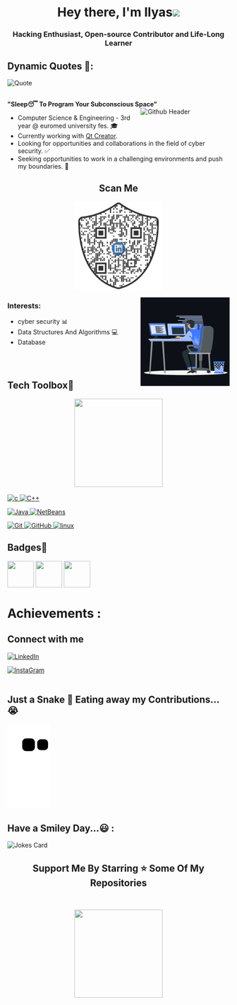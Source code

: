 <h1 align="center">Hey there, I'm Ilyas<img src="https://raw.githubusercontent.com/MartinHeinz/MartinHeinz/master/wave.gif" width="30px"></h1>

<h3 align="center">Hacking Enthusiast, Open-source Contributor and Life-Long Learner</h3>

## Dynamic Quotes 📜:
![Quote](https://github-readme-quotes.herokuapp.com/quote?font=Gabrielle)

<br>
<b> "Sleep😴 To Program Your Subconscious Space"</b>

<img width="40%" align="right" alt="Github Header" src="file:///C:/Users/Admin/Downloads/git-header.svg" />
<p>
  
- Computer Science & Engineering - 3rd year @ euromed university fes. 🎓
- Currently working with <a href="https://www.qt.io//" target="_black">Qt Creator</a>.
- Looking for opportunities and collaborations in the field of cyber security. ✅
- Seeking opportunities to work in a challenging environments and push my boundaries. 💪
 
  
</p>

<div align="center">

## **Scan Me**
<a href="https://github.com/IlyasKadi"><img src="Images/ilyas.png" width="200" height="200" alt="WebsiteQR"></a>
</div>

<img width="40%" align="right" alt="Github Header" src="Images/coding_2.gif" />

<h3 align="left">Interests:</h3>

- cyber security 📊
- Data Structures And Algorithms 💻
- Database 


<br><br>

## **Tech Toolbox🧰**<br>

<p align='center'>
<img src="https://media.giphy.com/media/TEnXkcsHrP4YedChhA/giphy.gif" width="200" height="200" frameBorder="0" class="giphy-embed" allowFullScreen></img></p>

<p align="left">
<a href="https://www.cprogramming.com/" target="_blank"> <img src="https://img.shields.io/badge/C-00599C?style=for-the-badge&logo=c&logoColor=white" alt="c"/> </a>
<a href="https://isocpp.org/std/the-standard" target="_blank"> <img src="https://img.shields.io/badge/C%2B%2B-00599C?style=for-the-badge&logo=c%2B%2B&logoColor=white" alt="C++"/> </a>
  
<a href="https://www.java.com" target="_blank"> <img src="https://img.shields.io/badge/Java-ED8B00?style=for-the-badge&logo=java&logoColor=white" alt="Java"/> </a>
<a href="https://netbeans.apache.org/" target="_blank"> <img src="https://img.shields.io/badge/netbeans-1B6AC6?style=for-the-badge&logo=apachenetbeanside&logoColor=white" alt="NetBeans"/> </a>  

<a href="https://git-scm.com/" target="_blank"> <img src="https://img.shields.io/badge/GIT-E44C30?style=for-the-badge&logo=git&logoColor=white" alt="Git"/> </a>
<a href="https://github.com/" target="_blank"> <img src="https://img.shields.io/badge/GitHub-100000?style=for-the-badge&logo=github&logoColor=white" alt="GitHub"/>
<a href="https://www.linux.org/" target="_blank"> <img src="https://img.shields.io/badge/Linux-FCC624?style=for-the-badge&logo=linux&logoColor=black" alt="linux"/> </a>

  
## **Badges🥇**<br>
<img src="Badges/" alt="" width="60" height="60">
<img src="Badges/" alt="" width="60" height="60">
<img src="Badges/" alt="" width="60" height="60">
  
# Achievements :
  <!--
   
  - 58th Rank in Hexaware Data Science Engineer Challenge - TechGig
  - Eligible for Seed-Funding from Mepco Schlenk Engineering College
  - Got selected to meet-up with Angel Investors.
      
 -->

 
<h2  > Connect with me</h2>
  
[<img align="top" alt="LinkedIn" src="https://img.shields.io/badge/LinkedIn-0077B5?style=for-the-badge&logo=linkedin&logoColor=white" />](https://www.linkedin.com/in/ilyas-ait-el-kadi/)

[<img align="top" alt="InstaGram" src="https://img.shields.io/badge/Instagram-E4405F?style=for-the-badge&logo=instagram&logoColor=white" />](https://www.instagram.com/ilyas.ait.el.kadi/)
<br><br>

  
## Just a Snake 🐍 Eating away my Contributions...😭
![snake gif](https://raw.githubusercontent.com/avinash-218/avinash-218/output/github-contribution-grid-snake.svg)

## Have a Smiley Day...😃 :<br>
![Jokes Card](https://readme-jokes.vercel.app/api)
  
<h2 align='center'>Support Me By Starring ⭐ Some Of My Repositories</h2>
<br>
<p align='center'>
<img src="https://media.giphy.com/media/O51MQ3DduOcGW6ofR3/giphy.gif" width="200" height="200" frameBorder="0" class="giphy-embed" allowFullScreen></img></p>
<br>
